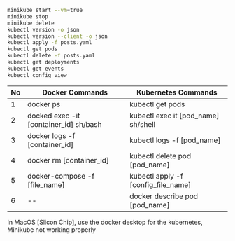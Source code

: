 ```bash
minikube start --vm=true
minikube stop
minikube delete
kubectl version -o json
kubectl version --client -o json
kubectl apply -f posts.yaml
kubectl get pods
kubectl delete -f posts.yaml
kubectl get deployments
kubectl get events
kubectl config view
```

| No | Docker Commands | Kubernetes Commands |
| -- | -- | -- |
| 1 | docker ps | kubectl get pods |
| 2 | docked exec -it [container_id] sh/bash | kubectl exec it [pod_name] sh/shell |
| 3 | docker logs -f [container_id] | kubectl logs -f [pod_name] |
| 4 | docker rm [container_id] | kubectl delete pod [pod_name] |
| 5 | docker-compose -f [file_name] | kubectl apply -f [config_file_name] |
| 6 | -- | docker describe pod [pod_name] |


In MacOS [Slicon Chip], use the docker desktop for the kubernetes,
Minikube not working properly